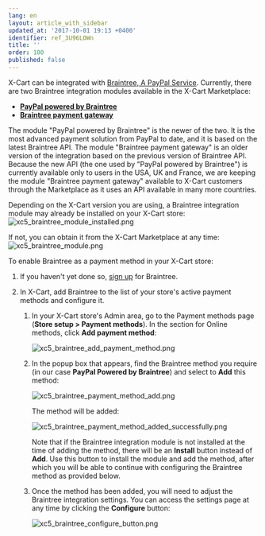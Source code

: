 ```yaml
---
lang: en
layout: article_with_sidebar
updated_at: '2017-10-01 19:13 +0400'
identifier: ref_3U96LOWn
title: ''
order: 100
published: false
---
```

X-Cart can be integrated with [Braintree, A PayPal Service](https://www.braintreepayments.com/). Currently, there are two Braintree integration modules available in the X-Cart Marketplace:
   
   * **[PayPal powered by Braintree](https://market.x-cart.com/addons/paypal-powered-by-braintree.html)** 
   * **[Braintree payment gateway](https://market.x-cart.com/addons/braintree-for-xcart5.html)**

The module "PayPal powered by Braintree" is the newer of the two. It is the most advanced payment solution from PayPal to date, and it is based on the latest Braintree API. 
The module "Braintree payment gateway" is an older version of the integration based on the previous version of Braintree API. 
Because the new API (the one used by "PayPal powered by Braintree") is currently available only to users in the USA, UK and France, we are keeping the module "Braintree payment gateway" available to X-Cart customers through the Marketplace as it uses an API available in many more countries.

Depending on the X-Cart version you are using, a Braintree integration module may already be installed on your X-Cart store:
![xc5_braintree_module_installed.png]({{site.baseurl}}/attachments/ref_3U96LOWn/xc5_braintree_module_installed.png)

If not, you can obtain it from the X-Cart Marketplace at any time:
![xc5_braintree_module.png]({{site.baseurl}}/attachments/ref_3U96LOWn/xc5_braintree_module.png)

To enable Braintree as a payment method in your X-Cart store:

1.  If you haven't yet done so, [sign up](https://... "Sign up for Braintree") for Braintree. 

2.  In X-Cart, add Braintree to the list of your store's active payment methods and configure it.

    1.  In your X-Cart store's Admin area, go to the Payment methods page (**Store setup > Payment methods**). In the section for Online methods, click **Add payment method**:
        
        ![xc5_braintree_add_payment_method.png]({{site.baseurl}}/attachments/ref_3U96LOWn/xc5_braintree_add_payment_method.png)

    2.  In the popup box that appears, find the Braintree method you require (in our case **PayPal Powered by Braintree**) and select to **Add** this method:

        ![xc5_braintree_payment_method_add.png]({{site.baseurl}}/attachments/ref_3U96LOWn/xc5_braintree_payment_method_add.png)
 
        The method will be added:
     
        ![xc5_braintree_payment_method_added_successfully.png]({{site.baseurl}}/attachments/ref_3U96LOWn/xc5_braintree_payment_method_added_successfully.png)

        Note that if the Braintree integration module is not installed at the time of adding the method, there will be an **Install** button instead of **Add**. Use this button to install the module and add the method, after which you will be able to continue with configuring the Braintree method as provided below.
        
    3.  Once the method has been added, you will need to adjust the Braintree integration settings. You can access the settings page at any time by clicking the **Configure** button:
    
         ![xc5_braintree_configure_button.png]({{site.baseurl}}/attachments/ref_3U96LOWn/xc5_braintree_configure_button.png)

